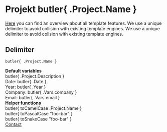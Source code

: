 # Projekt butler{ .Project.Name }

[Here](https://golang.org/pkg/text/template/) you can find an overview about all template features. We use a unique delimiter to avoid collision with existing template engines. We use a unique delimiter to avoid collsion with existing template engines.

## Delimiter

```
butler{ .Project.Name }
```
<b>Default variables</b>
<br>
butler{ .Project.Description }
<br>
Date: butler{ .Date }
<br>
Year: butler{ .Year }
<br>
Company: butler{ .Vars.company }
<br>
Email: butler{ .Vars.email }
<br>
<b>Helper functions</b>
<br>
butler{ toCamelCase .Project.Name }
<br>
butler{ toPascalCase "foo-bar" }
<br>
butler{ toSnakeCase "foo-bar" }
<br>
<a href="mailto:butler{ .Vars.email }">Contact</a>
